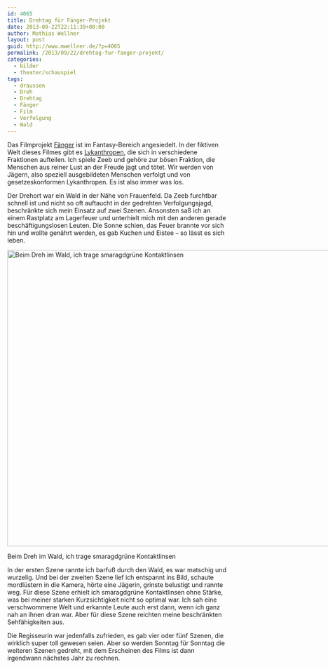 ```yaml
---
id: 4065
title: Drehtag für Fänger-Projekt
date: 2013-09-22T22:11:39+00:00
author: Mathias Wellner
layout: post
guid: http://www.mwellner.de/?p=4065
permalink: /2013/09/22/drehtag-fur-fanger-projekt/
categories:
  - bilder
  - theater/schauspiel
tags:
  - draussen
  - Dreh
  - Drehtag
  - Fänger
  - Film
  - Verfolgung
  - Wald
---
```

Das Filmprojekt [Fänger](https://www.facebook.com/pages/F%C3%A4nger/580790578616687?fref=ts) ist im Fantasy-Bereich angesiedelt. In der fiktiven Welt dieses Filmes gibt es [Lykanthropen](http://de.wikipedia.org/wiki/Lykanthropie), die sich in verschiedene Fraktionen aufteilen. Ich spiele Zeeb und gehöre zur bösen Fraktion, die Menschen aus reiner Lust an der Freude jagt und tötet. Wir werden von Jägern, also speziell ausgebildeten Menschen verfolgt und von gesetzeskonformen Lykanthropen. Es ist also immer was los. 

Der Drehort war ein Wald in der Nähe von Frauenfeld. Da Zeeb furchtbar schnell ist und nicht so oft auftaucht in der gedrehten Verfolgungsjagd, beschränkte sich mein Einsatz auf zwei Szenen. Ansonsten saß ich an einem Rastplatz am Lagerfeuer und unterhielt mich mit den anderen gerade beschäftigungslosen Leuten. Die Sonne schien, das Feuer brannte vor sich hin und wollte genährt werden, es gab Kuchen und Eistee &ndash; so lässt es sich leben. 

<div id="attachment_4994" style="width: 970px" class="wp-caption aligncenter">
  <a href="/wp-uploads/2014/12/544575_679472235415187_1778816063_n.jpg"><img src="/wp-uploads/2014/12/544575_679472235415187_1778816063_n.jpg" alt="Beim Dreh im Wald, ich trage smaragdgrüne Kontaktlinsen" width="960" height="676" class="size-full wp-image-4994" srcset="http://www.mwellner.de/wp-uploads/2014/12/544575_679472235415187_1778816063_n.jpg 960w, http://www.mwellner.de/wp-uploads/2014/12/544575_679472235415187_1778816063_n-300x211.jpg 300w, http://www.mwellner.de/wp-uploads/2014/12/544575_679472235415187_1778816063_n-213x150.jpg 213w, http://www.mwellner.de/wp-uploads/2014/12/544575_679472235415187_1778816063_n-150x105.jpg 150w" sizes="(max-width: 960px) 100vw, 960px" /></a>
  
  <p class="wp-caption-text">
    Beim Dreh im Wald, ich trage smaragdgrüne Kontaktlinsen
  </p>
</div>

In der ersten Szene rannte ich barfuß durch den Wald, es war matschig und wurzelig. Und bei der zweiten Szene lief ich entspannt ins Bild, schaute mordlüstern in die Kamera, hörte eine Jägerin, grinste belustigt und rannte weg. Für diese Szene erhielt ich smaragdgrüne Kontaktlinsen ohne Stärke, was bei meiner starken Kurzsichtigkeit nicht so optimal war. Ich sah eine verschwommene Welt und erkannte Leute auch erst dann, wenn ich ganz nah an ihnen dran war. Aber für diese Szene reichten meine beschränkten Sehfähigkeiten aus. 

Die Regisseurin war jedenfalls zufrieden, es gab vier oder fünf Szenen, die wirklich super toll gewesen seien. Aber so werden Sonntag für Sonntag die weiteren Szenen gedreht, mit dem Erscheinen des Films ist dann irgendwann nächstes Jahr zu rechnen.
